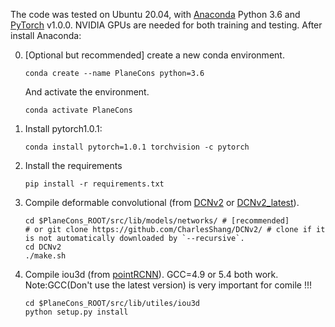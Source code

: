 The code was tested on Ubuntu 20.04, with [Anaconda](https://www.anaconda.com/download) Python 3.6 and [PyTorch]((http://pytorch.org/)) v1.0.0. NVIDIA GPUs are needed for both training and testing.
After install Anaconda:

0. [Optional but recommended] create a new conda environment. 
    ~~~
    conda create --name PlaneCons python=3.6
    ~~~
    And activate the environment.
    ~~~
    conda activate PlaneCons
    ~~~
1. Install pytorch1.0.1:
    ~~~
    conda install pytorch=1.0.1 torchvision -c pytorch
    ~~~
2. Install the requirements
    ~~~
    pip install -r requirements.txt
    ~~~
3. Compile deformable convolutional (from [DCNv2](https://github.com/CharlesShang/DCNv2/tree/pytorch_0.4) or [DCNv2_latest](https://github.com/jinfagang/DCNv2_latest)).
    ~~~
    cd $PlaneCons_ROOT/src/lib/models/networks/ # [recommended]
    # or git clone https://github.com/CharlesShang/DCNv2/ # clone if it is not automatically downloaded by `--recursive`.
    cd DCNv2
    ./make.sh
    ~~~
4. Compile iou3d (from [pointRCNN](https://github.com/sshaoshuai/PointRCNN)). GCC=4.9 or 5.4 both work. Note:GCC(Don't use the latest version) is very important for comile !!!
    ~~~
    cd $PlaneCons_ROOT/src/lib/utiles/iou3d
    python setup.py install
    ~~~
